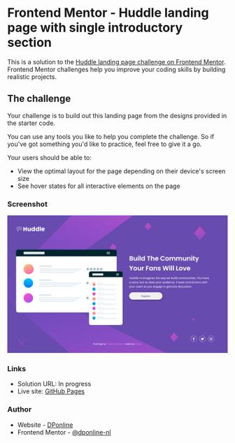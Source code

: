 # Frontend Mentor - Huddle landing page with single introductory section

This is a solution to the [Huddle landing page challenge on Frontend Mentor](https://www.frontendmentor.io/challenges/huddle-landing-page-with-a-single-introductory-section-B_2Wvxgi0). Frontend Mentor challenges help you improve your coding skills by building realistic projects.

## The challenge

Your challenge is to build out this landing page from the designs provided in the starter code.

You can use any tools you like to help you complete the challenge. So if you've got something you'd like to practice, feel free to give it a go.

Your users should be able to:

-   View the optimal layout for the page depending on their device's screen size
-   See hover states for all interactive elements on the page

### Screenshot

![](./Screenshot.png)

### Links

-   Solution URL: In progress[]()
-   Live site: [GitHub Pages](https://dponline-nl.github.io/FM_huddle-landing-page/)

### Author

-   Website - [DPonline](https://www.dponline.nl)
-   Frontend Mentor - [@dponline-nl](https://www.frontendmentor.io/profile/dponline-nl)
